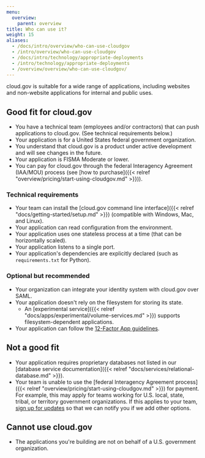 ```yaml
---
menu:
  overview:
    parent: overview
title: Who can use it?
weight: 15
aliases:
  - /docs/intro/overview/who-can-use-cloudgov
  - /intro/overview/who-can-use-cloudgov
  - /docs/intro/technology/appropriate-deployments
  - /intro/technology/appropriate-deployments
  - /overview/overview/who-can-use-cloudgov/
---
```


cloud.gov is suitable for a wide range of applications, including websites and non-website applications for internal and public uses.

## Good fit for cloud.gov

- You have a technical team (employees and/or contractors) that can push applications to cloud.gov. (See technical requirements below.)
- Your application is for a United States federal government organization.
- You understand that cloud.gov is a product under active development and will see changes in the future.
- Your application is FISMA Moderate or lower.
- You can pay for cloud.gov through the federal Interagency Agreement (IAA/MOU) process (see [how to purchase]({{< relref "overview/pricing/start-using-cloudgov.md" >}})).

### Technical requirements

- Your team can install the [cloud.gov command line interface]({{< relref "docs/getting-started/setup.md" >}}) (compatible with Windows, Mac, and Linux).
- Your application can read configuration from the environment.
- Your application uses one stateless process at a time (that can be horizontally scaled).
- Your application listens to a single port.
- Your application's dependencies are explicitly declared (such as `requirements.txt` for Python).
### Optional but recommended

- Your organization can integrate your identity system with cloud.gov over SAML.
- Your application doesn't rely on the filesystem for storing its state.
    - An [experimental service]({{< relref "docs/apps/experimental/volume-services.md" >}}) supports filesystem-dependent applications.
- Your application can follow the [12-Factor App guidelines](https://12factor.net/).

## Not a good fit

- Your application requires proprietary databases not listed in our [database service documentation]({{< relref "docs/services/relational-database.md" >}}).
- Your team is unable to use the [federal Interagency Agreement process]({{< relref "overview/pricing/start-using-cloudgov.md" >}}) for payment. For example, this may apply for teams working for U.S. local, state, tribal, or territory government organizations. If this applies to your team, [sign up for updates](/#updates) so that we can notify you if we add other options.

## Cannot use cloud.gov

- The applications you're building are not on behalf of a U.S. government organization.
